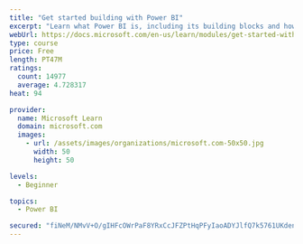 ```yaml
---
title: "Get started building with Power BI"
excerpt: "Learn what Power BI is, including its building blocks and how they work together."
webUrl: https://docs.microsoft.com/en-us/learn/modules/get-started-with-power-bi/
type: course
price: Free
length: PT47M
ratings:
  count: 14977
  average: 4.728317
heat: 94

provider:
  name: Microsoft Learn
  domain: microsoft.com
  images:
    - url: /assets/images/organizations/microsoft.com-50x50.jpg
      width: 50
      height: 50

levels:
  - Beginner

topics:
  - Power BI

secured: "fiNeM/NMvV+O/gIHFcOWrPaF8YRxCcJFZPtHqPFyIaoADYJlfQ7k5761UKdenIsLXVUJtEJVtX2MTR5hIJktTEOzgXG7ts5Q3zRucaCiHSnUxGK61imFLV63e6ES858oVgCVcdLqB/gOEDqQY85dtgva71gYVql7hgQPDH1C5BMj5zaCcnoA8OODhMxpTupTi0AWEsl9lnpGz3gsUrf/M8ZfkLCGPUlQoHWdZCgvUqjdz5yezceiFQfqTOckSLHsTj23UXvObinKFdesX2JBpA/F9Yt9GtfB70rtj2EVFTmIa4y3QCxy0VLieSrXtddbllAjCKVbe4Gk+D0LwCbMixlCKe6gUaj7K2/LFPXh2wYVGuO+9O7xk9mZjfragp8A/zf4k5U9VnUuSQCHOcJOuA==;EdNLpRX/+QHGkZ68LT/wBA=="
---
```


